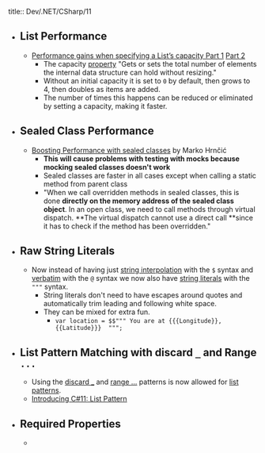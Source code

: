 title:: Dev/.NET/CSharp/11

- ## List<T> Performance
	- [Performance gains when specifying a List’s capacity Part 1](https://intodot.net/performance-gains-when-specifying-a-lists-capacity/) [Part 2](https://intodot.net/performance-gains-when-specifying-a-lists-capacity-part-2/)
		- The capacity [property](https://learn.microsoft.com/en-us/dotnet/api/system.collections.generic.list-1.capacity?view=net-6.0) "Gets or sets the total number of elements the internal data structure can hold without resizing."
		- Without an initial capacity it is set to `0` by default, then grows to 4, then doubles as items are added.
		- The number of times this happens can be reduced or eliminated by setting a capacity, making it faster.
- ## Sealed Class Performance
	- [Boosting Performance with sealed classes](https://code-maze.com/improve-performance-sealed-classes-dotnet/) by Marko Hrnčić
		- **This will cause problems with testing with mocks because mocking sealed classes doesn't work**
		- Sealed classes are faster in all cases except when calling a static method from parent class
		- "When we call overridden methods in sealed classes, this is done **directly on the memory address of the sealed class object**. In an open class, we need to call methods through virtual dispatch. **The virtual dispatch cannot use a direct call **since it has to check if the method has been overridden."
- ## Raw String Literals
	- Now instead of having just [string interpolation](https://learn.microsoft.com/en-us/dotnet/csharp/language-reference/tokens/interpolated) with the `$` syntax and [verbatim](https://learn.microsoft.com/en-us/dotnet/csharp/language-reference/tokens/verbatim) with the `@` syntax we now also have [string literals](https://learn.microsoft.com/en-us/dotnet/csharp/language-reference/proposals/csharp-11.0/raw-string-literal) with the `"""` syntax.
		- String literals don't need to have escapes around quotes and automatically trim leading and following white space.
		- They can be mixed for extra fun.
			- `var location = $$""" You are at {{{Longitude}}, {{Latitude}}}  """;`
- ## List Pattern Matching with discard `_` and Range `...`
	- Using the [discard _](https://learn.microsoft.com/en-us/dotnet/csharp/fundamentals/functional/discards) and [range ...]() patterns is now allowed for [list patterns](https://learn.microsoft.com/en-us/dotnet/csharp/fundamentals/functional/pattern-matching#list-patterns).
	- [Introducing C#11: List Pattern](https://anthonygiretti.com/2022/11/29/introducing-c11-list-pattern/)
- ## Required Properties
	-